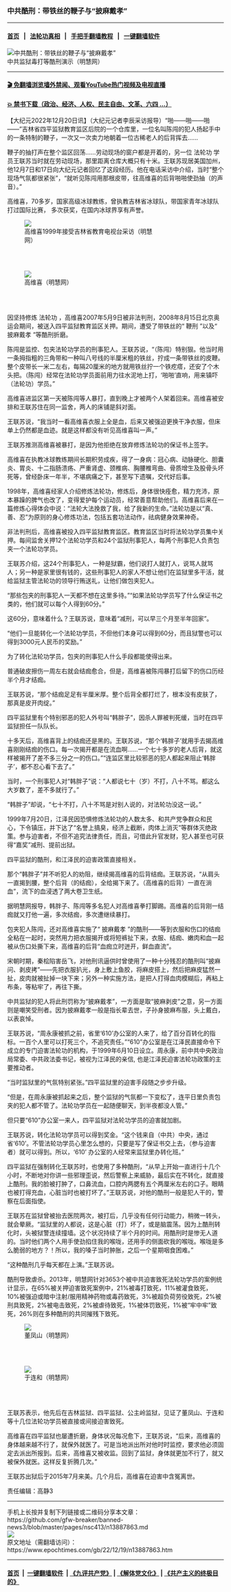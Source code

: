 ### 中共酷刑：带铁丝的鞭子与“披麻戴孝”
------------------------

#### [首页](https://github.com/gfw-breaker/banned-news3/blob/master/README.md) &nbsp;&nbsp;|&nbsp;&nbsp; [法轮功真相](https://github.com/begood0513/basic/blob/master/README.md)  &nbsp;&nbsp;|&nbsp;&nbsp; [手把手翻墙教程](https://github.com/gfw-breaker/guides/wiki)  &nbsp;&nbsp;|&nbsp;&nbsp; [一键翻墙软件](https://github.com/gfw-breaker/nogfw/blob/master/README.md)  



<div><img alt="中共酷刑：带铁丝的鞭子与“披麻戴孝”" class="attachment-djy_600_400 size-djy_600_400 wp-post-image" src="https://i.epochtimes.com/assets/uploads/2022/12/id13887896-2015-12-21-minghui-kuxing-zhonghe-01-600x400.png"/>
<div class="caption">
 中共监狱毒打等酷刑演示（明慧网）
</div></div><hr/>

#### [ 🎬  免翻墙浏览墙外禁闻、观看YouTube热门视频及电视直播](https://github.com/gfw-breaker/HelloWorld)

#### [ 💥  禁书下载（政治、经济、人权、民主自由、文革、六四 ...）](https://github.com/gfw-breaker/books/blob/master/README.md)

<div><p>
 【大纪元2022年12月20日讯】（大纪元记者李辰采访报导）“啪——啪——啪——”吉林省四平监狱教育监区后院的一个仓库里，一位名叫陈闯的犯人扬起手中的一条特制的鞭子，一次又一次卖力地朝着一位古稀老人的后背挥去……
</p>
<p>
 鞭子的抽打声在整个监区回荡……劳动现场的窗户都是开着的，另一位
 <ok href="https://www.epochtimes.com/gb/tag/%E6%B3%95%E8%BD%AE%E5%8A%9F.html">
  法轮功
 </ok>
 学员王联苏当时就在劳动现场，那里距离仓库大概只有十米。王联苏现居美国加州，他12月7日和17日向大纪元记者回忆了这段经历。他在电话采访中介绍，当时“整个现场气氛都很紧张”，“就听见陈闯用那根皮带，往高维喜的后背啪啪使劲抽（的声音）。”
</p>
<p>
 高维喜，70多岁，国家高级冰球教练，曾执教吉林省冰球队，带国家青年冰球队打过国际比赛， 多次获奖，在国内冰球界享有声誉。
</p>
<figure class="wp-caption aligncenter" style="width: 308px">
 <ok href="https://www.minghui.org/mh/article_images/2007-12-2-gaoweixi.jpg" target="_blank">
  <img class="size-large" src="https://www.minghui.org/mh/article_images/2007-12-2-gaoweixi.jpg"/>
 </ok>
 <br/><figcaption class="wp-caption-text">
  高维喜1999年接受吉林省教育电视台采访（明慧网）
 </figcaption><br/>
</figure><br/>
<figure class="wp-caption aligncenter" style="width: 200px">
 <ok href="https://www.minghui.org/mh/article_images/2008-11-26-gaoweixi.jpg" target="_blank">
  <img class="size-large" src="https://www.minghui.org/mh/article_images/2008-11-26-gaoweixi.jpg"/>
 </ok>
 <br/><figcaption class="wp-caption-text">
  高维喜（明慧网）
 </figcaption><br/>
</figure><br/>
<p>
 因坚持修炼
 <ok href="https://www.epochtimes.com/gb/tag/%E6%B3%95%E8%BD%AE%E5%8A%9F.html">
  法轮功
 </ok>
 ，高维喜2007年5月9日被非法判刑，2008年8月15日北京奥运会期间，被送入四平监狱教育监区关押。期间，遭受了带铁丝的“
 <ok href="https://www.epochtimes.com/gb/tag/%E9%9E%AD%E5%88%91.html">
  鞭刑
 </ok>
 ”以及“
 <ok href="https://www.epochtimes.com/gb/tag/%E6%8A%AB%E9%BA%BB%E6%88%B4%E5%AD%9D.html">
  披麻戴孝
 </ok>
 ”等酷刑折磨。
</p>
<p>
 陈闯是监控、包夹法轮功学员的刑事犯人。王联苏说，“（陈闯）特别狠。他当时用一条拇指粗的三角带和一种叫八号线的半厘米粗的铁丝，拧成一条带铁丝的皮鞭。整个皮带长一米二左右，每隔20厘米的地方就用铁丝拧一个铁疙瘩，还安了个木头把。（陈闯）经常在法轮功学员面前用力往水泥地上打，‘啪啪’直响，用来镇吓（法轮功）学员。”
</p>
<p>
 高维喜进监区第一天被陈闯等人暴打，直到晚上才被两个人架着回来。高维喜被安排和王联苏住在同一监舍，两人的床铺是斜对面。
</p>
<p>
 王联苏说，“我当时一看高维喜衣服上全是血，后来又被强迫更换干净衣服，但床单上仍然都是血迹。就是这样都没有听见高维喜叫一声。”
</p>
<p>
 王联苏推测高维喜被暴打，是因为他拒绝在放弃修炼法轮功的保证书上签字。
</p>
<p>
 高维喜在执教冰球教练期间长期积劳成疾，得了一身病：冠心病、动脉硬化、胆囊炎、胃炎、十二指肠溃疡、严重肾虚、颈椎病、胸腰椎弯曲、骨质增生及股骨头坏死等，曾经卧床一年半，不堪病痛之下，甚至写下遗嘱，交代好后事。
</p>
<p>
 1998年，高维喜经家人介绍修炼法轮功，修炼后，身体很快痊愈，精力充沛，原本暴躁的脾气也改了，变得爱护每个运动员，经常善意帮助他们。高维喜后来在一篇修炼心得体会中说：“法轮大法挽救了我，给了我新的生命。”法轮功是以“真、善、忍”为原则的身心修炼功法，包括五套功法动作，祛病健身效果神奇。
</p>
<p>
 非法判刑后，高维喜被投入四平监狱教育监区。教育监区当时将法轮功学员集中关押。每间监舍关押12个法轮功学员和24个监狱刑事犯人，每两个刑事犯人负责包夹一个法轮功学员。
</p>
<p>
 王联苏介绍，这24个刑事犯人，一种是狱霸，他们说打人就打人，说骂人就骂人；另一种是家里很有钱的，这些刑事犯人的家人不想让他们在监狱里多干活，就给监狱主管法轮功的领导行贿送礼，让他们做包夹犯人。
</p>
<p>
 “那些包夹的刑事犯人一天都不想在这里多待。”“如果法轮功学员写了什么保证书之类的，他们就可以每个人得到60分。”
</p>
<p>
 这60分，意味着什么？王联苏说，意味着“减刑，可以早三个月至半年回家”。
</p>
<p>
 “他们一旦能转化一个法轮功学员，不但他们本身可以得到60分，而且狱警也可以得到3000元人民币的奖励。”
</p>
<p>
 为了转化法轮功学员，包夹的刑事犯人什么手段都能使得出来。
</p>
<p>
 普通破皮擦伤一周左右就会结痂愈合，但是，高维喜被陈闯暴打后留下的伤口历经半个月才结痂。
</p>
<p>
 王联苏说，“那个结痂足足有半厘米厚。整个后背全都打烂了，根本没有皮肤了，那真是皮开肉绽。”
</p>
<p>
 四平监狱里有个特别邪恶的犯人外号叫“韩胖子”，因杀人罪被判死缓，当时在四平监狱担任一队队长。
</p>
<p>
 十多天后，高维喜背上的结痂还是黑的。王联苏说，“那个‘韩胖子’就用手去揭高维喜刚刚结痂的伤口。每一次揭开都是在流血啊……一个七十多岁的老人后背，就这样被揭开了差不多三分之一的伤口。”“连监区里比较邪恶的犯人都起来阻止‘韩胖子’，都不忍心看下去了。”
</p>
<p>
 当时，一个刑事犯人对“韩胖子”说：“人都说七十（岁）不打，八十不骂。都这么大岁数了，差不多就行了。”
</p>
<p>
 “韩胖子”却说，“七十不打，八十不骂是对别人说的，对法轮功没这一说。”
</p>
<p>
 1999年7月20日，江泽民因恐惧修炼法轮功的人数太多、和共产党争群众和民心，下令镇压，并下达了“名誉上搞臭，经济上截断，肉体上消灭”等群体灭绝政策。参与迫害者，不但不追究法律责任，而且，可借此升官发财，犯人甚至也可获得“嘉奖”减刑、提前出狱。
</p>
<p>
 四平监狱的酷刑，和江泽民的迫害政策直接相关。
</p>
<p>
 那个“韩胖子”并不听犯人的劝阻，继续揭高维喜的后背结痂。王联苏说，“从肩头一直揭到腰，整个后背（的结痂），全给揭下来了。（高维喜的后背）一直在淌血”，流下的血浸透了两大卷卫生纸。
</p>
<p>
 据明慧网报导，韩胖子、陈闯等多名犯人对高维喜拳打脚踢。高维喜的后背刚一结痂就又打他一遍，多次结痂，多次遭继续暴打。
</p>
<p>
 包夹犯人陈闯，还对高维喜实施了“
 <ok href="https://www.epochtimes.com/gb/tag/%E6%8A%AB%E9%BA%BB%E6%88%B4%E5%AD%9D.html">
  披麻戴孝
 </ok>
 ”的酷刑——等到衣服和伤口的结痂全粘在一起时，突然用力把衣服揭开或将短裤扯下来，衣服、结痂、嫩肉和血一起被从伤口处撕下来，高维喜的后背“血痂立时迸开，鲜血直流”。
</p>
<p>
 宋朝时期，秦桧陷害岳飞，对他刑讯逼供时曾使用了一种十分残忍的酷刑叫“披麻问、剥皮拷”——先把衣服扒光，身上敷上鱼胶，将麻皮搭上，然后把麻皮猛然一扯，皮肉就被扯掉一块下来；另外一种实施方法，是把人打得血肉模糊后，再粘上布条，等粘牢了，再往下撕。
</p>
<p>
 中共监狱的犯人将此刑罚称为“披麻戴孝”，一方面是取“披麻剥皮”之意，另一方面则是嘲笑受刑者。因为披麻戴孝一般是指长辈去世，子孙身披麻布服，头上戴白，以表哀悼。
</p>
<p>
 王联苏说，“周永康被抓之前，省里‘610’办公室的人来了，给了百分百转化的指标。一百个人里可以打死三个，不追究责任。”“610”办公室是在江泽民直接命令下成立的专门迫害法轮功的机构，于1999年6月10日设立。周永康，前中共中央政治局常委、中共政法委书记，被视为江泽民的亲信, 也是江泽民迫害法轮功政策的主要推动者。
</p>
<p>
 “当时监狱里的气氛特别紧张。”四平监狱里的迫害手段随之步步升级。
</p>
<p>
 “但是，在周永康被抓起来之后，整个监狱的气氛都一下变松了，连平日里负责包夹的犯人都不管了。法轮功学员在一起随便聊天，到半夜都没人管。”
</p>
<p>
 但只要“610”办公室一来人，四平监狱对法轮功学员的迫害就加剧。
</p>
<p>
 王联苏说，转化法轮功学员可以得到奖金。“这个钱来自（中共）中央，通过省‘610’。不管法轮功学员心里怎么想的，只要是写了保证书交上去，（参与迫害者）就可以得到。所以，‘610’ 办公室的人经常来监狱里办转化班。”
</p>
<p>
 四平监狱在强制转化王联苏时，也使用了多种酷刑，“从早上开始一直进行十几个小时，不断地对你讲一些邪理歪说，然后警察上来威胁，最后实在不转化，就直接上酷刑。我的脸被打肿了，口鼻流血，口腔内两腮有五个两厘米左右的口子。眼睛也被打得充血，心脏当时也被打坏了。”王联苏说，对他的酷刑一般是犯人干的，警察在后面指使。
</p>
<p>
 王联苏在监狱曾被抬去医院两次，被打后，几乎没有任何行动能力，稍微一转头，就会晕厥。“监狱里的人都说，这是心脏（打）坏了，或是脑震荡。因为上酷刑转化时，头被狱警连续撞墙。这个状况持续了半个月的时间。用酷刑时是惨无人道的。当时他们两个人用手使劲掐住我的喉咙，还用手的侧面砍我的喉咙。喉咙是多么脆弱的地方？！所以，我的嗓子当时肿胀，之后一个星期咽食困难。”
</p>
<p>
 “这种酷刑几乎每天都在上演。”王联苏说。
</p>
<p>
 酷刑导致虐杀。2013年，明慧网针对3653个被中共迫害致死法轮功学员的案例统计显示，在65%被关押迫害致死案例中，21%被毒打致死，11%被灌食致死，10%被强迫或暗中注射/服用精神药物或毒药致死，3%被超负荷劳役致死，2%被刑具致死，2%被电击致死，2%被虐待致死，1%被体罚致死，1%被“牢中牢”致死，26%则在多种酷刑的共同摧残下致死。
</p>
<figure class="wp-caption aligncenter" style="width: 200px">
 <ok href="https://www.minghui.org/mh/article_images/2009-8-19-dongfengshan.jpg" target="_blank">
  <img class="size-large" src="https://www.minghui.org/mh/article_images/2009-8-19-dongfengshan.jpg"/>
 </ok>
 <br/><figcaption class="wp-caption-text">
  董凤山（明慧网）
 </figcaption><br/>
</figure><br/>
<figure class="wp-caption aligncenter" style="width: 200px">
 <ok href="https://www.minghui.org/mh/article_images/2010-1-28-yulianhe.jpg" target="_blank">
  <img class="size-large" src="https://www.minghui.org/mh/article_images/2010-1-28-yulianhe.jpg"/>
 </ok>
 <br/><figcaption class="wp-caption-text">
  于连和（明慧网）
 </figcaption><br/>
</figure><br/>
<p>
 王联苏表示，他先后在吉林监狱、四平监狱、公主岭监狱，见证了董凤山、于连和等十几位法轮功学员被直接或间接迫害致死。
</p>
<p>
 高维喜在四平监狱也屡遭折磨，身体状况每况愈下，王联苏说，“后来，高维喜的身体越来越不行了，就保外就医了。可是当地派出所对他时时监控，要求他必须固定去派出所报到。后来，高维喜又被收监。回到了监狱，身体就更加不行了，就又被保外就医。这样反复折腾几次。”
</p>
<p>
 王联苏出狱后于2015年7月来美。几个月后，高维喜在迫害中含冤离世。
</p>
<p>
 责任编辑：高静3
</p>
</div>
<hr/>
手机上长按并复制下列链接或二维码分享本文章：<br/>
https://github.com/gfw-breaker/banned-news3/blob/master/pages/nsc413/n13887863.md <br/>
<a href='https://github.com/gfw-breaker/banned-news3/blob/master/pages/nsc413/n13887863.md'><img src='https://github.com/gfw-breaker/banned-news3/blob/master/pages/nsc413/n13887863.md.png'/></a> <br/>
原文地址（需翻墙访问）：https://www.epochtimes.com/gb/22/12/19/n13887863.htm


------------------------
#### [首页](https://github.com/gfw-breaker/banned-news3/blob/master/README.md) &nbsp;|&nbsp; [一键翻墙软件](https://github.com/gfw-breaker/nogfw/blob/master/README.md) &nbsp;| [《九评共产党》](https://github.com/gfw-breaker/9ping.md/blob/master/README.md#九评之一评共产党是什么) | [《解体党文化》](https://github.com/gfw-breaker/jtdwh.md/blob/master/README.md) | [《共产主义的终极目的》](https://github.com/gfw-breaker/gczydzjmd.md/blob/master/README.md)


<img src='http://gfw-breaker.win/banned-news3/pages/nsc413/n13887863.md' width='0px' height='0px'/>